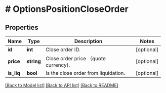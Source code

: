 # # OptionsPositionCloseOrder

## Properties

Name | Type | Description | Notes
------------ | ------------- | ------------- | -------------
**id** | **int** | Close order ID. | [optional] 
**price** | **string** | Close order price （quote currency). | [optional] 
**is_liq** | **bool** | Is the close order from liquidation. | [optional] 

[[Back to Model list]](../../README.md#documentation-for-models) [[Back to API list]](../../README.md#documentation-for-api-endpoints) [[Back to README]](../../README.md)
